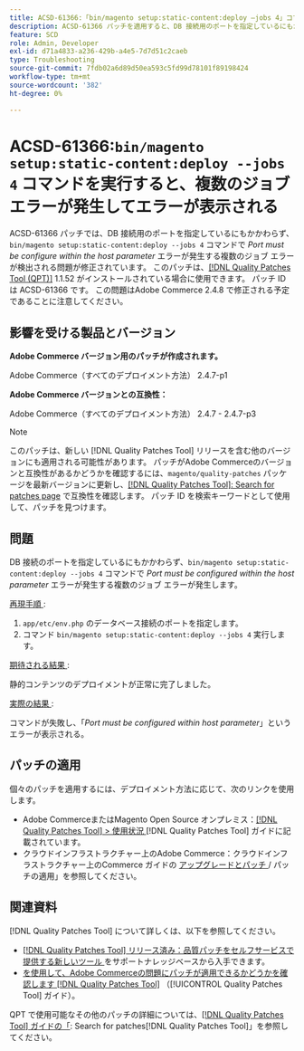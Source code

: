 ```yaml
---
title: ACSD-61366:「bin/magento setup:static-content:deploy —jobs 4」コマンドで、複数のジョブの失敗にエラーが発生する
description: ACSD-61366 パッチを適用すると、DB 接続用のポートを指定しているにもかかわらず、「bin/magento setup:static-content:deploy —jobs 4」コマンドで*Port must be configured within host parameter* エラーが発生するAdobe Commerceの問題が修正されます。
feature: SCD
role: Admin, Developer
exl-id: d71a4833-a236-429b-a4e5-7d7d51c2caeb
type: Troubleshooting
source-git-commit: 7fdb02a6d89d50ea593c5fd99d78101f89198424
workflow-type: tm+mt
source-wordcount: '382'
ht-degree: 0%

---
```


# ACSD-61366:`bin/magento setup:static-content:deploy --jobs 4` コマンドを実行すると、複数のジョブ エラーが発生してエラーが表示される

ACSD-61366 パッチでは、DB 接続用のポートを指定しているにもかかわらず、`bin/magento setup:static-content:deploy --jobs 4` コマンドで *Port must be configure within the host parameter* エラーが発生する複数のジョブ エラーが検出される問題が修正されています。 このパッチは、[[!DNL Quality Patches Tool (QPT)]](https://experienceleague.adobe.com/ja/docs/commerce-operations/tools/quality-patches-tool/quality-patches-tool-to-self-serve-quality-patches) 1.1.52 がインストールされている場合に使用できます。 パッチ ID は ACSD-61366 です。 この問題はAdobe Commerce 2.4.8 で修正される予定であることに注意してください。

## 影響を受ける製品とバージョン

**Adobe Commerce バージョン用のパッチが作成されます。**

Adobe Commerce（すべてのデプロイメント方法） 2.4.7-p1

**Adobe Commerce バージョンとの互換性：**

Adobe Commerce（すべてのデプロイメント方法） 2.4.7 - 2.4.7-p3

>[!NOTE]
>
>このパッチは、新しい [!DNL Quality Patches Tool] リリースを含む他のバージョンにも適用される可能性があります。 パッチがAdobe Commerceのバージョンと互換性があるかどうかを確認するには、`magento/quality-patches` パッケージを最新バージョンに更新し、[[!DNL Quality Patches Tool]: Search for patches page](https://experienceleague.adobe.com/tools/commerce-quality-patches/index.html?lang=ja) で互換性を確認します。 パッチ ID を検索キーワードとして使用して、パッチを見つけます。

## 問題

DB 接続のポートを指定しているにもかかわらず、`bin/magento setup:static-content:deploy --jobs 4` コマンドで *Port must be configured within the host parameter* エラーが発生する複数のジョブ エラーが発生します。

<u> 再現手順 </u>:

1. `app/etc/env.php` のデータベース接続のポートを指定します。
1. コマンド `bin/magento setup:static-content:deploy --jobs 4` 実行します。

<u> 期待される結果 </u>:

静的コンテンツのデプロイメントが正常に完了しました。

<u> 実際の結果 </u>:

コマンドが失敗し、「*Port must be configured within host parameter*」というエラーが表示される。

## パッチの適用

個々のパッチを適用するには、デプロイメント方法に応じて、次のリンクを使用します。

* Adobe CommerceまたはMagento Open Source オンプレミス：[[!DNL Quality Patches Tool] > 使用状況 ](/help/tools/quality-patches-tool/usage.md) [!DNL Quality Patches Tool] ガイドに記載されています。
* クラウドインフラストラクチャー上のAdobe Commerce：クラウドインフラストラクチャー上のCommerce ガイドの [ アップグレードとパッチ ](https://experienceleague.adobe.com/docs/commerce-cloud-service/user-guide/develop/upgrade/apply-patches.html?lang=ja)/ パッチの適用」を参照してください。

## 関連資料

[!DNL Quality Patches Tool] について詳しくは、以下を参照してください。

* [[!DNL Quality Patches Tool]  リリース済み：品質パッチをセルフサービスで提供する新しいツール ](https://experienceleague.adobe.com/ja/docs/commerce-operations/tools/quality-patches-tool/quality-patches-tool-to-self-serve-quality-patches) をサポートナレッジベースから入手できます。
* [ を使用して、Adobe Commerceの問題にパッチが適用できるかどうかを確認します  [!DNL Quality Patches Tool]](/help/tools/quality-patches-tool/patches-available-in-qpt/check-patch-for-magento-issue-with-magento-quality-patches.md) （[!UICONTROL Quality Patches Tool] ガイド）。


QPT で使用可能なその他のパッチの詳細については、[[!DNL Quality Patches Tool] ガイドの「](https://experienceleague.adobe.com/tools/commerce-quality-patches/index.html?lang=ja): Search for patches[!DNL Quality Patches Tool]」を参照してください。
